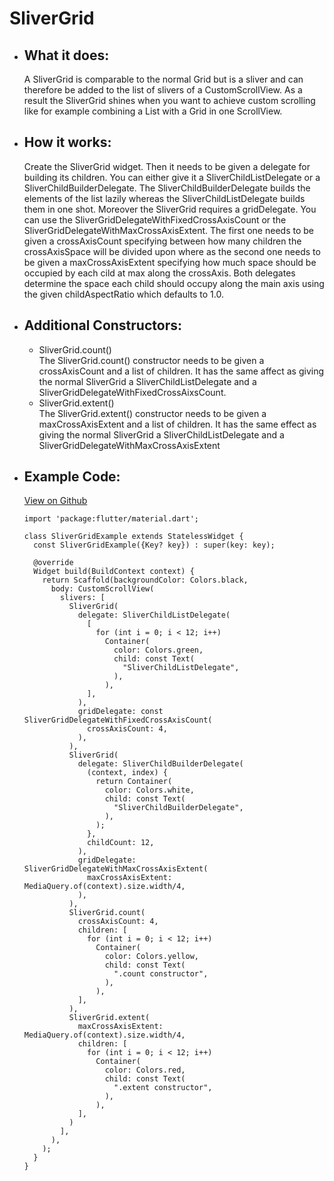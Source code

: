 # SliverGrid

- ## What it does:
  A SliverGrid is comparable to the normal Grid but is a sliver and can therefore be added to the list of slivers of a CustomScrollView. As a result the SliverGrid shines when you want to achieve custom scrolling like for example combining a List with a Grid in one ScrollView.

- ## How it works:
  Create the SliverGrid widget. Then it needs to be given a delegate for building its children. You can either give it a SliverChildListDelegate or a SliverChildBuilderDelegate. The SliverChildBuilderDelegate builds the elements of the list lazily whereas the SliverChildListDelegate builds them in one shot. Moreover the SliverGrid requires a gridDelegate. You can use the SliverGridDelegateWithFixedCrossAxisCount or the SliverGridDelegateWithMaxCrossAxisExtent. The first one needs to be given a crossAxisCount specifying between how many children the crossAxisSpace will be divided upon where as the second one needs to be given a maxCrossAxisExtent specifying how much space should be occupied by each cild at max along the crossAxis. Both delegates determine the space each child should occupy along the main axis using the given childAspectRatio which defaults to 1.0.

- ## Additional Constructors:
  - SliverGrid.count()   
    The SliverGrid.count() constructor needs to be given a crossAxisCount and a list of children. It has the same affect as giving the normal SliverGrid a SliverChildListDelegate and a SliverGridDelegateWithFixedCrossAixsCount.
  - SliverGrid.extent()   
    The SliverGrid.extent() constructor needs to be given a maxCrossAxisExtent and a list of children. It has the same effect as giving the normal SliverGrid a SliverChildListDelegate and a SliverGridDelegateWithMaxCrossAxisExtent
  
- ## Example Code:
  [View on Github](https://github.com/TheUltimateOptimist/Widgets/blob/master/example_writer/lib/sliver_grid_example.dart)

      import 'package:flutter/material.dart';

      class SliverGridExample extends StatelessWidget {
        const SliverGridExample({Key? key}) : super(key: key);

        @override
        Widget build(BuildContext context) {
          return Scaffold(backgroundColor: Colors.black,
            body: CustomScrollView(
              slivers: [
                SliverGrid(
                  delegate: SliverChildListDelegate(
                    [
                      for (int i = 0; i < 12; i++)
                        Container(
                          color: Colors.green,
                          child: const Text(
                            "SliverChildListDelegate",
                          ),
                        ),
                    ],
                  ),
                  gridDelegate: const SliverGridDelegateWithFixedCrossAxisCount(
                    crossAxisCount: 4,
                  ),
                ),
                SliverGrid(
                  delegate: SliverChildBuilderDelegate(
                    (context, index) {
                      return Container(
                        color: Colors.white,
                        child: const Text(
                          "SliverChildBuilderDelegate",
                        ),
                      );
                    },
                    childCount: 12,
                  ),
                  gridDelegate:  SliverGridDelegateWithMaxCrossAxisExtent(
                    maxCrossAxisExtent: MediaQuery.of(context).size.width/4,
                  ),
                ),
                SliverGrid.count(
                  crossAxisCount: 4,
                  children: [
                    for (int i = 0; i < 12; i++)
                      Container(
                        color: Colors.yellow,
                        child: const Text(
                          ".count constructor",
                        ),
                      ),
                  ],
                ),
                SliverGrid.extent(
                  maxCrossAxisExtent: MediaQuery.of(context).size.width/4,
                  children: [
                    for (int i = 0; i < 12; i++)
                      Container(
                        color: Colors.red,
                        child: const Text(
                          ".extent constructor",
                        ),
                      ),
                  ],
                )
              ],
            ),
          );
        }
      }
